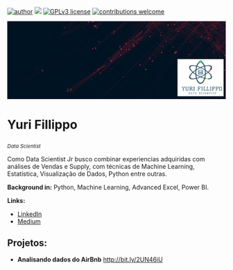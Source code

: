[![author](https://img.shields.io/badge/author-yurifillippo-red.svg)](https://www.linkedin.com/in/yurifillippo) [![](https://img.shields.io/badge/python-3.7+-blue.svg)](https://www.python.org/downloads/release/python-365/) [![GPLv3 license](https://img.shields.io/badge/License-GPLv3-blue.svg)](http://perso.crans.org/besson/LICENSE.html) [![contributions welcome](https://img.shields.io/badge/contributions-welcome-brightgreen.svg?style=flat)](https://github.com/carlosfab/data_science/issues)

<p align="center">
  <img src="banner1.jpg" >
</p>

# Yuri Fillippo
<sub>*Data Scientist*</sub>

Como Data Scientist Jr busco combinar experiencias adquiridas com análises de Vendas e Supply, com técnicas de Machine Learning, Estatística, Visualização de Dados, Python entre outras.

**Background in:** Python, Machine Learning, Advanced Excel, Power BI.

**Links:**
* [LinkedIn](https://www.linkedin.com/in/yurifillippo)
* [Medium](https://www.medium.com/@yuri.fillippo)


## Projetos:

* **Analisando dados do AirBnb** http://bit.ly/2UN46iU

